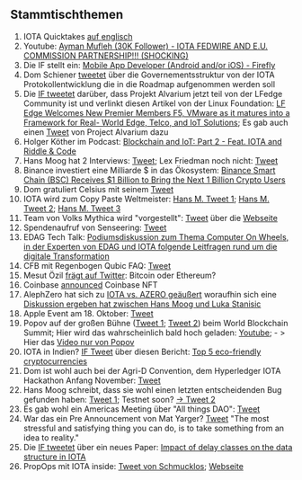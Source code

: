 ## Stammtischthemen 

1. IOTA Quicktakes [auf englisch](https://www.youtube.com/watch?v=7-WZO0wEmS8)
2. Youtube: [Ayman Mufleh (30K Follower) - IOTA FEDWIRE AND E.U. COMMISSION PARTNERSHIP!!! (SHOCKING)](https://www.youtube.com/watch?v=ujoWqzvIeGA)
3. Die IF stellt ein: [Mobile App Developer (Android and/or iOS) - Firefly](https://iota.bamboohr.com/jobs/view.php?id=151&source=other)
4. Dom Schiener [tweetet](https://twitter.com/DomSchiener/status/1447570525119729668?s=20) über die Governementsstruktur von der IOTA Protokollentwicklung die in die Roadmap aufgenommen werden soll
5. Die [IF tweetet](https://twitter.com/iota/status/1447834828154490881?s=20) darüber, dass Projekt Alvarium jetzt teil von der LFedge Community ist und verlinkt diesen Artikel von der Linux Foundation: [LF Edge Welcomes New Premier Members F5, VMware as it matures into a Framework for Real- World Edge, Telco, and IoT Solutions](https://www.linuxfoundation.org/press-release/lf-edge-welcomes-new-premier-members-f5-vmware-as-it-matures-into-a-framework-for-real-world-edge-telco-and-iot-solutions/); Es gab auch einen [Tweet](https://twitter.com/ProjectAlvarium/status/1447855404340457478?s=20) von Project Alvarium dazu
6. Holger Köther im Podcast: [Blockchain and IoT: Part 2 - Feat. IOTA and Riddle & Code](https://castbox.fm/episode/S2E11---Blockchain-and-IoT%3A-Part-2---Feat.-IOTA-and-Riddle-%26-Code-id2688873-id430973083?utm_campaign=a_share_ep&utm_medium=dlink&utm_source=a_share&country=de)
7. Hans Moog hat 2 Interviews: [Tweet](https://twitter.com/hus_qy/status/1447885462417416195?s=20); Lex Friedman noch nicht: [Tweet](https://twitter.com/hus_qy/status/1447890810733801475?s=20)
8. Binance investiert eine Milliarde $ in das Ökosystem: [Binance Smart Chain (BSC) Receives $1 Billion to Bring the Next 1 Billion Crypto Users](https://www.binance.org/en/blog/binance-launches-one-billion-binance-smart-chain-fund-to-reach-one-billion-crypto-users/) 
9. Dom gratuliert Celsius mit seinem [Tweet](https://twitter.com/DomSchiener/status/1447980185190547459?s=20)
10. IOTA wird zum Copy Paste Weltmeister: [Hans M. Tweet 1](https://twitter.com/hus_qy/status/1448051558806130696?s=20); [Hans M. Tweet 2](https://twitter.com/hus_qy/status/1448052069580034049?s=20); [Hans M. Tweet 3](https://twitter.com/hus_qy/status/1448052704081846287?s=20)
11. Team von Volks Mythica wird "vorgestellt": [Tweet](https://twitter.com/volksmythica/status/1447945215927635978?s=20) über die [Webseite](https://www.kamilabs.io/)
12. Spendenaufruf von Senseering: [Tweet]()
13. EDAG Tech Talk: [Podiumsdiskussion zum Thema Computer On Wheels, in der Experten von EDAG und IOTA folgende Leitfragen rund um die digitale Transformation](https://www.youtube.com/watch?v=989Z-xBXmsY)
14. CFB mit Regenbogen Qubic FAQ: [Tweet](https://twitter.com/c___f___b/status/1448319785004150795?t=ZWQVZZoq5LmK3xyL63zvWg&s=19) 
15. Mesut Özil [frägt auf Twitter](https://twitter.com/MesutOzil1088/status/1447929473513500674?t=TTQcQc0FP1GTlBPJISygGg&s=19): Bitcoin oder Ethereum? 
16. Coinbase [announced](https://twitter.com/coinbase/status/1448049855541100545?t=RTSJ7c0rU47i7YYQHwcceA&s=19) Coinbase NFT 
17. AlephZero hat sich zu [IOTA vs. AZERO geäußert](https://twitter.com/AlephSuper/status/1447815860765302786?s=20) woraufhin sich eine [Diskussion ergeben hat zwischen Hans Moog und Luka Stanisic](https://twitter.com/hus_qy/status/1448555900126515204?s=20)
18. Apple Event am 18. Oktober: [Tweet](https://twitter.com/Apple/status/1448052114895216640?s=20)
19. Popov auf der großen Bühne ([Tweet 1](https://twitter.com/saeed_shokuhi/status/1448531300210597888?s=20); [Tweet 2](https://twitter.com/Dianadidi2828/status/1448533385857622019?s=20)) beim World Blockchain Summit; Hier wird das wahrscheinlich bald hoch geladen: [Youtube](https://www.youtube.com/c/WorldBlockchainSummit/videos); - > Hier das [Video nur von Popov](https://youtu.be/tDqpvbfO4V0?t=1330)
20. IOTA in Indien? [IF Tweet](https://twitter.com/iota/status/1448256276572655617?s=20) über diesen Bericht: [Top 5 eco-friendly cryptocurrencies](https://timesofindia.indiatimes.com/business/cryptocurrency/blockchain/top-5-eco-friendly-cryptocurrencies/articleshow/86405007.cms?from=mdr)
21. Dom ist wohl auch bei der Agri-D Convention, dem Hyperledger IOTA Hackathon Anfang November: [Tweet](https://twitter.com/DomSchiener/status/1448320954686447617?s=20)
22. Hans Moog schreibt, dass sie wohl einen letzten entscheidenden Bug gefunden haben: [Tweet 1](https://twitter.com/hus_qy/status/1448668163596603400?s=20); Testnet soon? [-> Tweet 2](https://twitter.com/hus_qy/status/1448680416311918594?s=20)
23. Es gab wohl ein Americas Meeting über "All things DAO": [Tweet](https://twitter.com/gregmart/status/1448631152965664769?s=20)
24. War das ein Pre Announcement von Mat Yarger? [Tweet](https://twitter.com/Mat_Yarger/status/1448741406609219584?s=20) "The most stressful and satisfying thing you can do, is to take something from an idea to reality."
25. Die [IF tweetet](https://twitter.com/iota/status/1448679238513668102?s=20) über ein neues Paper: [Impact of delay classes on the data structure in IOTA](https://arxiv.org/abs/2110.06003)
26. PropOps mit IOTA inside: [Tweet von Schmucklos](https://twitter.com/Schmucklos_/status/1448752515110027270?s=20); [Webseite](https://www.notion.so/Changelog-357a8a808a7041a9960ff4b9f60f1615)
